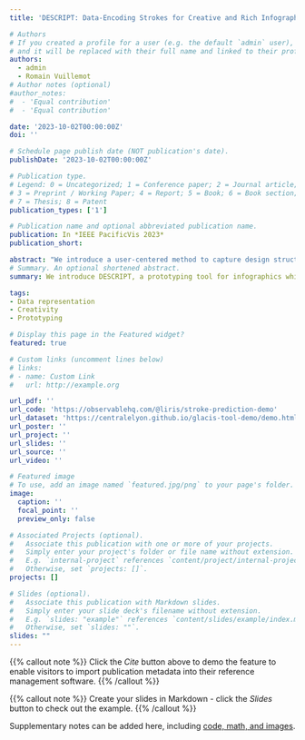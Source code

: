```yaml
---
title: 'DESCRIPT: Data-Encoding Strokes for Creative and Rich Infographics as a Prototyping Tool'

# Authors
# If you created a profile for a user (e.g. the default `admin` user), write the username (folder name) here
# and it will be replaced with their full name and linked to their profile.
authors:
  - admin
  - Romain Vuillemot
# Author notes (optional)
#author_notes:
#  - 'Equal contribution'
#  - 'Equal contribution'

date: '2023-10-02T00:00:00Z'
doi: ''

# Schedule page publish date (NOT publication's date).
publishDate: '2023-10-02T00:00:00Z'

# Publication type.
# Legend: 0 = Uncategorized; 1 = Conference paper; 2 = Journal article;
# 3 = Preprint / Working Paper; 4 = Report; 5 = Book; 6 = Book section;
# 7 = Thesis; 8 = Patent
publication_types: ['1']

# Publication name and optional abbreviated publication name.
publication: In *IEEE PacificVis 2023*
publication_short: 

abstract: "We introduce a user-centered method to capture design structures---data, marks, and their relationships---from graphics. This approach employs minimal user interaction, involving freeform strokes, and is expressive for a wide variety of graphics (e.g., historical, artistic, and computer-generated). An implementation of this method called DESCRIPT demonstrates the iterative process to progressively construct an intermediary pivot format between the representation and the structure by deriving a set of properties from each drawing stroke. The pivot format enables various generations: a data table for visual inspection and export, standard graphics for visual analysis, and graphical re-styling using generative models. We extensively illustrate with various examples and discuss how the method paves the way for a new generation of tools that are not tied to a technical environment and constrained by standard graphical marks and layouts. We expect this method to better understand both current graphics and explore creative design spaces."
# Summary. An optional shortened abstract.
summary: We introduce DESCRIPT, a prototyping tool for infographics which captures strokes properties and interactions using a tree structure.

tags:
- Data representation
- Creativity
- Prototyping

# Display this page in the Featured widget?
featured: true

# Custom links (uncomment lines below)
# links:
# - name: Custom Link
#   url: http://example.org

url_pdf: ''
url_code: 'https://observablehq.com/@liris/stroke-prediction-demo'
url_dataset: 'https://centralelyon.github.io/glacis-tool-demo/demo.html'
url_poster: ''
url_project: ''
url_slides: ''
url_source: ''
url_video: ''

# Featured image
# To use, add an image named `featured.jpg/png` to your page's folder.
image:
  caption: ''
  focal_point: ''
  preview_only: false

# Associated Projects (optional).
#   Associate this publication with one or more of your projects.
#   Simply enter your project's folder or file name without extension.
#   E.g. `internal-project` references `content/project/internal-project/index.md`.
#   Otherwise, set `projects: []`.
projects: []

# Slides (optional).
#   Associate this publication with Markdown slides.
#   Simply enter your slide deck's filename without extension.
#   E.g. `slides: "example"` references `content/slides/example/index.md`.
#   Otherwise, set `slides: ""`.
slides: ""
---
```


{{% callout note %}}
Click the _Cite_ button above to demo the feature to enable visitors to import publication metadata into their reference management software.
{{% /callout %}}

{{% callout note %}}
Create your slides in Markdown - click the _Slides_ button to check out the example.
{{% /callout %}}

Supplementary notes can be added here, including [code, math, and images](https://wowchemy.com/docs/writing-markdown-latex/).